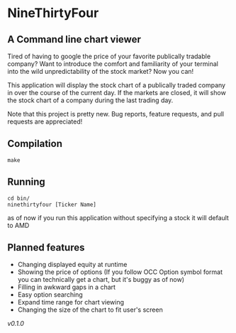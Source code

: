 # NineThirtyFour
## A Command line chart viewer
Tired of having to google the price of your favorite publically tradable company? Want to introduce the comfort and familiarity of your terminal into the wild unpredictability of the stock market? Now you can!

This application will display the stock chart of a publically traded company in over the course of the current day. If the markets are closed, it will show the stock chart of a company during the last trading day.

Note that this project is pretty new. Bug reports, feature requests, and pull requests are appreciated!

## Compilation
```
make
```

## Running
```
cd bin/
ninethirtyfour [Ticker Name]
```

as of now if you run this application without specifying a stock it will default to AMD


## Planned features 
- Changing displayed equity at runtime
- Showing the price of options (If you follow OCC Option symbol format you can technically get a chart, but it's buggy as of now)
- Filling in awkward gaps in a chart
- Easy option searching 
- Expand time range for chart viewing
- Changing the size of the chart to fit user's screen

_v0.1.0_
